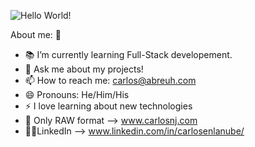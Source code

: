 
![Hello World!](https://user-images.githubusercontent.com/72584522/106992142-c6c2ed80-6745-11eb-873c-ad776d6bd5e2.jpg)

About me: 👻

- 📚 I’m currently learning Full-Stack developement.
- 💬 Ask me about my projects!
- 📫 How to reach me: carlos@abreuh.com
- 😄 Pronouns: He/Him/His
- ⚡ I love learning about new technologies
- 📸 Only RAW format --> www.carlosnj.com
- 💁🏾‍LinkedIn --> www.linkedin.com/in/carlosenlanube/

